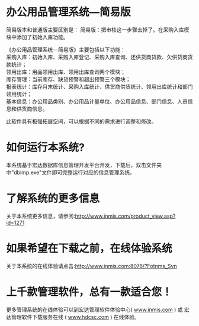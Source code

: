 # 办公用品管理系统—简易版

简易版本和普通版主要区别是： 简易版：把审核这一步骤去掉了。在采购入库模块中添加了初始入库功能。 

《办公用品管理系统—简易版》主要包括以下功能：   
采购入库：初始入库、采购入库登记、采购入库查询、还供货商货款、欠供货商货款统计；   
领用出库：用品领用出库、领用出库查询两个模块；   
库存管理：当前库存、缺货预警和超出预警三个模块；   
报表统计：库存月末统计、采购入库统计、供货商供货统计、领用出库统计和部门领用统计；   
基本信息：办公用品类别、办公用品计量单位、办公用品信息、部门信息、人员信息和供货商信息。 

此软件具有极强拓展空间，可以根据不同的需求进行调整和修改。

# 如何运行本系统?

本系统基于宏达数据库信息管理开发平台开发，下载后，双击文件夹中"dbimp.exe"文件即可完整运行对应的信息管理系统。

# 了解系统的更多信息

关于本系统更多信息，请参阅:http://www.inmis.com/product_view.asp?id=1271

# 如果希望在下载之前，在线体验系统

关于本系统的在线体验请点击:http://www.inmis.com:8076/?Fotnms_Svn

# 上千款管理软件，总有一款适合您！

更多管理系统的在线体验可以到宏达管理软件体验中心( www.inmis.com ) 或 宏达管理软件下载服务在线 ( www.hdcsc.com ) 在线体验。

